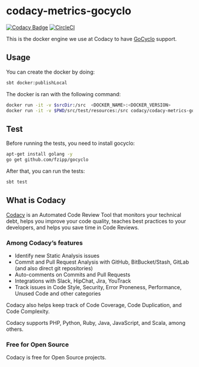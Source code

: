 # codacy-metrics-gocyclo

[![Codacy Badge](https://api.codacy.com/project/badge/Grade/bf84767dabda4586bdb8a7c434c1f568)](https://www.codacy.com/app/Codacy/codacy-metrics-gocyclo?utm_source=github.com&amp;utm_medium=referral&amp;utm_content=codacy/codacy-metrics-gocyclo&amp;utm_campaign=Badge_Grade)
[![CircleCI](https://circleci.com/gh/codacy/codacy-metrics-gocyclo.svg?style=svg)](https://circleci.com/gh/codacy/codacy-metrics-gocyclo)

This is the docker engine we use at Codacy to have [GoCyclo](https://github.com/fzipp/gocyclo) support.

## Usage

You can create the docker by doing:

```bash
sbt docker:publishLocal
```

The docker is ran with the following command:

```bash
docker run -it -v $srcDir:/src  <DOCKER_NAME>:<DOCKER_VERSION>
docker run -it -v $PWD/src/test/resources:/src codacy/codacy-metrics-gocyclo:latest
```

## Test

Before running the tests, you need to install gocyclo:

```bash
apt-get install golang -y
go get github.com/fzipp/gocyclo
```

After that, you can run the tests:

```bash
sbt test
```

## What is Codacy

[Codacy](https://www.codacy.com/) is an Automated Code Review Tool that monitors your technical debt, helps you improve your code quality, teaches best practices to your developers, and helps you save time in Code Reviews.

### Among Codacy’s features

- Identify new Static Analysis issues
- Commit and Pull Request Analysis with GitHub, BitBucket/Stash, GitLab (and also direct git repositories)
- Auto-comments on Commits and Pull Requests
- Integrations with Slack, HipChat, Jira, YouTrack
- Track issues in Code Style, Security, Error Proneness, Performance, Unused Code and other categories

Codacy also helps keep track of Code Coverage, Code Duplication, and Code Complexity.

Codacy supports PHP, Python, Ruby, Java, JavaScript, and Scala, among others.

### Free for Open Source

Codacy is free for Open Source projects.